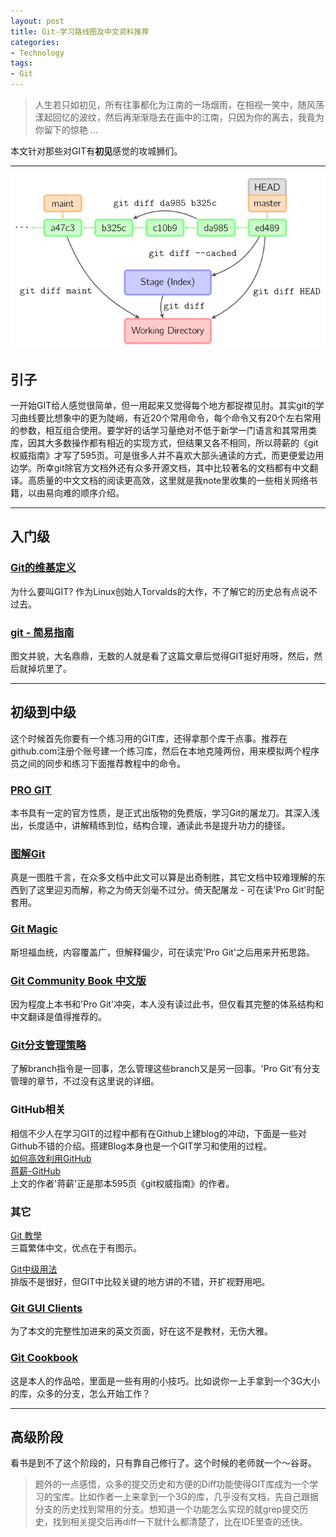 ```yaml
---
layout: post
title: Git-学习路线图及中文资料推荐
categories:
- Technology
tags:
- Git
---
```



> 人生若只如初见，所有往事都化为江南的一场烟雨，在相视一笑中，随风荡漾起回忆的波纹，然后再渐渐隐去在画中的江南，只因为你的离去，我竟为你留下的惊艳 ...    

本文针对那些对GIT有**初见**感觉的攻城狮们。

---------------------
![](/media/pic2014/0218-0.png)

## 引子
一开始GIT给人感觉很简单，但一用起来又觉得每个地方都捉襟见肘。其实git的学习曲线要比想象中的更为陡峭，有近20个常用命令，每个命令又有20个左右常用的参数，相互组合使用。要学好的话学习量绝对不低于新学一门语言和其常用类库，因其大多数操作都有相近的实现方式，但结果又各不相同，所以蒋薪的《git权威指南》才写了595页。可是很多人并不喜欢大部头通读的方式，而更便爱边用边学。所幸git除官方文档外还有众多开源文档，其中比较著名的文档都有中文翻译。高质量的中文文档的阅读更高效，这里就是我note里收集的一些相关网络书籍，以由易向难的顺序介绍。

---------------------

## 入门级

### [Git的维基定义](http://zh.wikipedia.org/wiki/Git)
为什么要叫GIT? 作为Linux创始人Torvalds的大作，不了解它的历史总有点说不过去。


### [git - 简易指南](http://rogerdudler.github.io/git-guide/index.zh.html)
图文并貌，大名鼎鼎，无数的人就是看了这篇文章后觉得GIT挺好用呀，然后，然后就掉坑里了。

---------------------
## 初级到中级

这个时候首先你要有一个练习用的GIT库，还得拿那个库干点事。推荐在github.com注册个账号建一个练习库，然后在本地克隆两份，用来模拟两个程序员之间的同步和练习下面推荐教程中的命令。

### [PRO GIT](http://git-scm.com/book/zh)
本书具有一定的官方性质，是正式出版物的免费版，学习Git的屠龙刀。其深入浅出，长度适中，讲解精练到位，结构合理，通读此书是提升功力的捷径。

### [图解Git](http://marklodato.github.io/visual-git-guide/index-zh-cn.html)
真是一图胜千言，在众多文档中此文可以算是出奇制胜，其它文档中较难理解的东西到了这里迎刃而解，称之为倚天剑毫不过分。倚天配屠龙 - 可在读'Pro Git'时配套用。

### [Git Magic](http://www-cs-students.stanford.edu/~blynn/gitmagic/intl/zh_cn/ch02.html)
斯坦福血统，内容覆盖广，但解释偏少，可在读完'Pro Git'之后用来开拓思路。

### [Git Community Book 中文版](http://gitbook.liuhui998.com/index.html)
因为程度上本书和'Pro Git'冲突，本人没有读过此书，但仅看其完整的体系结构和中文翻译是值得推荐的。

### [Git分支管理策略](http://www.ruanyifeng.com/blog/2012/07/git.html)  
了解branch指令是一回事，怎么管理这些branch又是另一回事。'Pro Git'有分支管理的章节，不过没有这里说的详细。

### GitHub相关
相信不少人在学习GIT的过程中都有在Github上建blog的冲动，下面是一些对Github不错的介绍。搭建Blog本身也是一个GIT学习和使用的过程。  
[如何高效利用GitHub](http://www.yangzhiping.com/tech/github.html)    
[蒋薪-GitHub](http://www.worldhello.net/gotgithub/)  
上文的作者'蒋薪'正是那本595页《git权威指南》的作者。

### 其它
[Git 教學](http://blog.gogojimmy.net/2012/01/17/how-to-use-git-1-git-basic/)   
三篇繁体中文，优点在于有图示。 

[Git中级用法](http://blackanger.blog.51cto.com/140924/123399)   
排版不是很好，但GIT中比较关键的地方讲的不错，开扩视野用吧。

### [Git GUI Clients](http://git-scm.com/downloads/guis)
为了本文的完整性加进来的英文页面，好在这不是教材，无伤大雅。 

### [Git Cookbook](http://blog.sevenche.com/2014/02/Git-cook-book/)   
这是本人的作品哈，里面是一些有用的小技巧。比如说你一上手拿到一个3G大小的库，众多的分支，怎么开始工作？

---------------------

## 高级阶段
看书是到不了这个阶段的，只有靠自己修行了。这个时候的老师就一个～谷哥。

> 题外的一点感悟，众多的提交历史和方便的Diff功能使得GIT库成为一个学习的宝库。比如作者一上来拿到一个3G的库，几乎没有文档，先自己跟据分支的历史找到常用的分支。想知道一个功能怎么实现的就grep提交历史，找到相关提交后再diff一下就什么都清楚了，比在IDE里查的还快。

